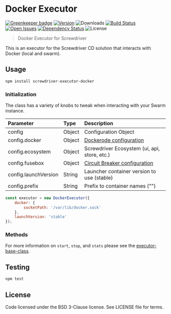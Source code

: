 # Docker Executor

[![Greenkeeper badge](https://badges.greenkeeper.io/screwdriver-cd/executor-docker.svg)](https://greenkeeper.io/)
[![Version][npm-image]][npm-url] ![Downloads][downloads-image] [![Build Status][status-image]][status-url] [![Open Issues][issues-image]][issues-url] [![Dependency Status][daviddm-image]][daviddm-url] ![License][license-image]

> Docker Executor for Screwdriver

This is an executor for the Screwdriver CD solution that interacts with Docker (local and swarm).

## Usage

```bash
npm install screwdriver-executor-docker
```

### Initialization

The class has a variety of knobs to tweak when interacting with your Swarm instance.

| Parameter        | Type  |  Description |
| :-------------   | :---- | :-------------|
| config        | Object | Configuration Object |
| config.docker | Object | [Dockerode configuration][dockerode] |
| config.ecosystem | Object | Screwdriver Ecosystem (ui, api, store, etc.) |
| config.fusebox | Object | [Circuit Breaker configuration][circuitbreaker] |
| config.launchVersion | String | Launcher container version to use (stable) |
| config.prefix | String | Prefix to container names ("") |
```js
const executor = new DockerExecutor({
    docker: {
        socketPath: '/var/lib/docker.sock'
    },
    launchVersion: 'stable'
});
```

### Methods

For more information on `start`, `stop`, and `stats` please see the [executor-base-class].

## Testing

```bash
npm test
```

## License

Code licensed under the BSD 3-Clause license. See LICENSE file for terms.

[npm-image]: https://img.shields.io/npm/v/screwdriver-executor-docker.svg
[npm-url]: https://npmjs.org/package/screwdriver-executor-docker
[downloads-image]: https://img.shields.io/npm/dt/screwdriver-executor-docker.svg
[license-image]: https://img.shields.io/npm/l/screwdriver-executor-docker.svg
[issues-image]: https://img.shields.io/github/issues/screwdriver-cd/screwdriver.svg
[issues-url]: https://github.com/screwdriver-cd/screwdriver/issues
[status-image]: https://cd.screwdriver.cd/pipelines/13/badge
[status-url]: https://cd.screwdriver.cd/pipelines/13
[daviddm-image]: https://david-dm.org/screwdriver-cd/executor-docker.svg?theme=shields.io
[daviddm-url]: https://david-dm.org/screwdriver-cd/executor-docker
[dockerode]: https://www.npmjs.com/package/dockerode#getting-started
[circuitbreaker]: https://www.npmjs.com/package/circuit-fuses#constructor
[executor-base-class]: https://github.com/screwdriver-cd/executor-base
